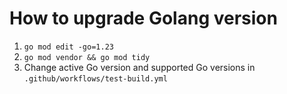 # How to upgrade Golang version

1. `go mod edit -go=1.23`
1. `go mod vendor && go mod tidy`
1. Change active Go version and supported Go versions in `.github/workflows/test-build.yml`
